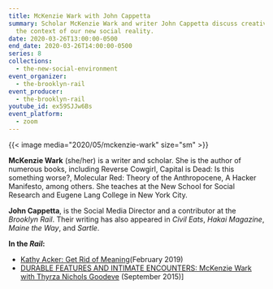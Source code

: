 ```yaml
---
title: McKenzie Wark with John Cappetta
summary: Scholar McKenzie Wark and writer John Cappetta discuss creative life in
  the context of our new social reality.
date: 2020-03-26T13:00:00-0500
end_date: 2020-03-26T14:00:00-0500
series: 8
collections:
  - the-new-social-environment
event_organizer:
  - the-brooklyn-rail
event_producer:
  - the-brooklyn-rail
youtube_id: ex59SJJw6Bs
event_platform:
  - zoom
---
```


{{< image media="2020/05/mckenzie-wark" size="sm" >}}

**McKenzie Wark**  (she/her) is a writer and scholar. She is the author of numerous books, including Reverse Cowgirl, Capital is Dead: Is this something worse?, Molecular Red: Theory of the Anthropocene, A Hacker Manifesto, among others. She teaches at the New School for Social Research and Eugene Lang College in New York City.

**John Cappetta**, is the Social Media Director and a contributor at  the *Brooklyn Rail*. Their writing has also appeared in  *Civil Eats*,  *Hakai Magazine*,  *Maine the Way*, and *Sartle*.

**In the *Rail*:**

* [Kathy Acker: Get Rid of Meaning](https://brooklynrail.org/2019/02/artseen/Kathy-Acker-Get-Rid-of-Meaning)(February 2019)
* [DURABLE FEATURES AND INTIMATE ENCOUNTERS: McKenzie Wark with Thyrza Nichols Goodeve](https://brooklynrail.org/2015/09/art/mckenzie-wark-with-thyrza-nichols-goodeve) (September 2015)]
